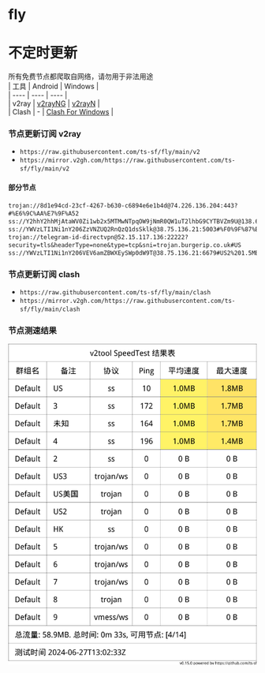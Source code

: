 # fly
# 不定时更新
所有免费节点都爬取自网络，请勿用于非法用途  
|  工具  | Android  | Windows  |  
|  ----  | ----   | ----  |  
| v2ray  | [v2rayNG](https://github.com/2dust/v2rayNG/releases) | [v2rayN](https://github.com/2dust/v2rayN/releases) |  
| Clash  | - | [Clash For Windows](https://github.com/2dust/clashN/releases) | 
  
### 节点更新订阅  v2ray
- `https://raw.githubusercontent.com/ts-sf/fly/main/v2`  
- `https://mirror.v2gh.com/https://raw.githubusercontent.com/ts-sf/fly/main/v2`  

#### 部分节点  
``` 
trojan://8d1e94cd-23cf-4267-b630-c6894e6e1b4d@74.226.136.204:443?#%E6%9C%AA%E7%9F%A52
ss://Y2hhY2hhMjAtaWV0Zi1wb2x5MTMwNTpqOW9jNmR0QW1uT2lhbG9CYTBVZm9U@138.68.182.23:2248#%E6%9C%AA%E7%9F%A53
ss://YWVzLTI1Ni1nY206ZzVNZUQ2RnQzQ1dsSklk@38.75.136.21:5003#%F0%9F%87%BA%F0%9F%87%B8US%E7%BE%8E%E5%9B%BD%201.6MB%2Fs
trojan://telegram-id-directvpn@52.15.117.136:22222?security=tls&headerType=none&type=tcp&sni=trojan.burgerip.co.uk#US
ss://YWVzLTI1Ni1nY206VEV6amZBWXEySWp0dW9T@38.75.136.21:6679#US2%201.5MB%2Fs
```
### 节点更新订阅  clash
- `https://raw.githubusercontent.com/ts-sf/fly/main/clash`  
- `https://mirror.v2gh.com/https://raw.githubusercontent.com/ts-sf/fly/main/clash`  

### 节点测速结果
![image](traffic.png)
